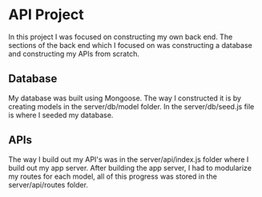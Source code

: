 # API Project

In this project I was focused on constructing my own back end. The sections of the back end which I focused on was constructing a database and constructing my APIs from scratch.

## Database

My database was built using Mongoose. The way I constructed it is by creating models in the server/db/model folder. In the server/db/seed.js file is where I seeded my database.

## APIs

The way I build out my API's was in the server/api/index.js folder where I build out my app server. After building the app server, I had to modularize my routes for each model, all of this progress was stored in the server/api/routes folder.
